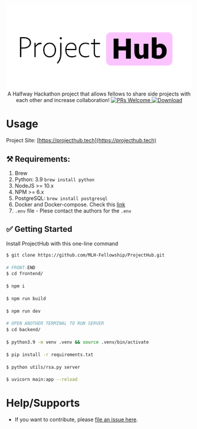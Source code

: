 <p align="center">
  <img src="resources/projecthub.png">
  <br>
  A Halfway Hackathon project that allows fellows to share side projects with each other and increase collaboration!
  <a href="https://github.com/MLH-Fellowship/ProjectHub/pulls">
    <img src="https://img.shields.io/badge/PRs-welcome-green.svg" alt="PRs Welcome" />
  </a>
  <a href="https://github.com/MLH-Fellowship/ProjectHub/stargazers">
    <img src="https://img.shields.io/npm/dw/ProjectHub" alt="Download" />
  </a>
</p>

# Usage

Project Site: [https://projecthub.tech](https://projecthub.tech)

## ⚒️ Requirements:

1. Brew
2. Python: 3.9 `brew install python`
3. NodeJS >= 10.x
4. NPM >= 6.x
5. PostgreSQL: `brew install postgresql`
6. Docker and Docker-compose. Check this [link](https://dockerlabs.collabnix.com/intermediate/workshop/DockerCompose/How_to_Install_Docker_Compose.html)
7. `.env` file - Plese contact the authors for the `.env`

## ✅ Getting Started

Install ProjectHub with this one-line command

```sh
$ git clone https://github.com/MLH-Fellowship/ProjectHub.git

# FRONT-END
$ cd frontend/

$ npm i

$ npm run build

$ npm run dev

# OPEN ANOTHER TERMINAL TO RUN SERVER
$ cd backend/

$ python3.9 -m venv .venv && source .venv/bin/activate

$ pip install -r requirements.txt

$ python utils/rsa.py server

$ uvicorn main:app --reload
```

# Help/Supports

-   If you want to contribute, please [file an issue here](https://github.com/MLH-Fellowship/ProjectHub/issues).
